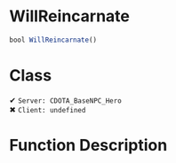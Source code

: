 # WillReincarnate
```js	
bool WillReincarnate()
```
# Class
✔ `Server: CDOTA_BaseNPC_Hero`  
✖ `Client: undefined`  

# Function Description

